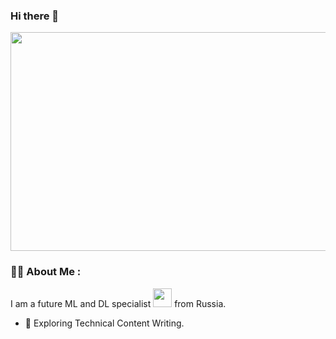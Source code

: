 ### Hi there 👋

<!--
**UniverseIsMyCreation/UniverseIsMyCreation** is a ✨ _special_ ✨ repository because its `README.md` (this file) appears on your GitHub profile.

Here are some ideas to get you started:

- 🔭 I’m currently working on ...
- 🌱 I’m currently learning ...
- 👯 I’m looking to collaborate on ...
- 🤔 I’m looking for help with ...
- 💬 Ask me about ...
- 📫 How to reach me: ...
- 😄 Pronouns: ...
- ⚡ Fun fact: ...
-->


<div align="center">
  <img src="https://media.giphy.com/media/xT8qAXT3f4sZTvjqZq/giphy.gif" width="800" height="350"/>
</div>

### :man_technologist: About Me :

I am a future ML and DL specialist <img src="https://media.giphy.com/media/WUlplcMpOCEmTGBtBW/giphy.gif" width="30"> from Russia.

- :seedling: Exploring Technical Content Writing.
